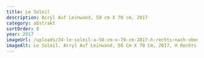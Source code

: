```yaml
---
title: Le Soleil
description: Acryl Auf Leinwand, 50 cm X 70 cm, 2017
category: abstrakt
sortOrder: 0
year: 2017
imageUrl: /uploads/34-le-soleil-a-50-cm-x-70-cm-2017-h-rechts-nach-oben.png
imageAlt: Le Soleil, Acryl Auf Leinwand, 50 Cm X 70 Cm, 2017, H Rechts Nach Oben
---
```

